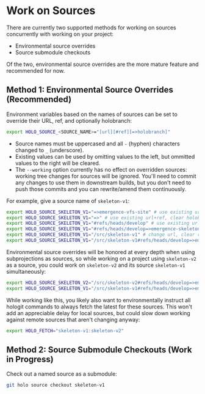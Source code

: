 # Work on Sources

There are currently two supported methods for working on sources concurrently with working on your project:

- Environmental source overrides
- Source submodule checkouts

Of the two, environmental source overrides are the more mature feature and recommended for now.

## Method 1: Environmental Source Overrides (Recommended)

Environment variables based on the names of sources can be set to override their URL, ref, and optionally holobranch:

```bash
export HOLO_SOURCE_<SOURCE_NAME>="[url][#ref][=>holobranch]"
```

- Source names must be uppercased and all `-` (hyphen) characters changed to `_` (underscore).
- Existing values can be used by omitting values to the left, but ommitted values to the right will be cleared.
- The `--working` option currently has no effect on overridden sources: working tree changes for sources will be ignored. You'll need to commit any changes to use them in downstream builds, but you don't need to push those commits and you can rewrite/amend them continuously.

For example, give a source name of `skeleton-v1`:

```bash
export HOLO_SOURCE_SKELETON_V1="=>emergence-vfs-site" # use existing url+ref, override holobranch
export HOLO_SOURCE_SKELETON_V1="=>" # use existing url+ref, clear holobranch
export HOLO_SOURCE_SKELETON_V1="#refs/heads/develop" # use existing url, change ref, clear holobranch
export HOLO_SOURCE_SKELETON_V1="#refs/heads/develop=>emergence-skeleton" # use existing url, change ref, keep holobranch
export HOLO_SOURCE_SKELETON_V1="/src/skeleton-v1" # change url, clear ref+holobranch
export HOLO_SOURCE_SKELETON_V1="/src/skeleton-v1#refs/heads/develop=>emergence-skeleton" # change url+ref, keep holobranch
```

Environmental source overrides will be honored at every depth when using subprojections as sources, so while working on a project using `skeleton-v2` as a source, you could work on `skeleton-v2` and its source `skeleton-v1` simultaneously:

```bash
export HOLO_SOURCE_SKELETON_V2="/src/skeleton-v2#refs/heads/develop=>emergence-skeleton"
export HOLO_SOURCE_SKELETON_V1="/src/skeleton-v1#refs/heads/develop=>emergence-skeleton"
```

While working like this, you likely also want to environmentally instruct all hologit commands to always fetch the latest for these sources. This won't add an appreciable delay for local sources, but could slow down working against remote sources that aren't changing anyway:

```bash
export HOLO_FETCH="skeleton-v1:skeleton-v2"
```

## Method 2: Source Submodule Checkouts (Work in Progress)

Check out a named source as a submodule:

```bash
git holo source checkout skeleton-v1
```
